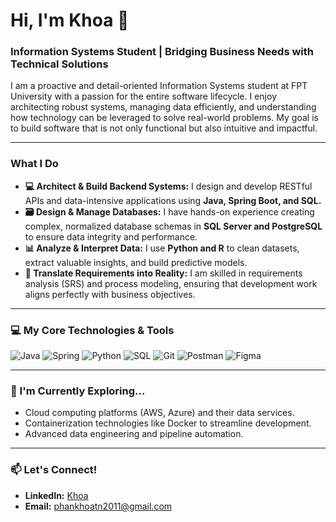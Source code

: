 # Hi, I'm Khoa 👋

### Information Systems Student | Bridging Business Needs with Technical Solutions

I am a proactive and detail-oriented Information Systems student at FPT University with a passion for the entire software lifecycle. I enjoy architecting robust systems, managing data efficiently, and understanding how technology can be leveraged to solve real-world problems. My goal is to build software that is not only functional but also intuitive and impactful.

---

### What I Do

*   **💻 Architect & Build Backend Systems:** I design and develop RESTful APIs and data-intensive applications using **Java, Spring Boot, and SQL.**
*   **🗃️ Design & Manage Databases:** I have hands-on experience creating complex, normalized database schemas in **SQL Server and PostgreSQL** to ensure data integrity and performance.
*   **📊 Analyze & Interpret Data:** I use **Python and R** to clean datasets, extract valuable insights, and build predictive models.
*   **🔗 Translate Requirements into Reality:** I am skilled in requirements analysis (SRS) and process modeling, ensuring that development work aligns perfectly with business objectives.

---

### 💻 My Core Technologies & Tools

![Java](https://img.shields.io/badge/java-%23ED8B00.svg?style=for-the-badge&logo=openjdk&logoColor=white)
![Spring](https://img.shields.io/badge/spring-%236DB33F.svg?style=for-the-badge&logo=spring&logoColor=white)
![Python](https://img.shields.io/badge/python-3670A0?style=for-the-badge&logo=python&logoColor=ffdd54)
![SQL](https://img.shields.io/badge/SQL-025E8C.svg?style=for-the-badge&logo=PostgreSQL&logoColor=white)
![Git](https://img.shields.io/badge/git-%23F05033.svg?style=for-the-badge&logo=git&logoColor=white)
![Postman](https://img.shields.io/badge/Postman-FF6C37?style=for-the-badge&logo=postman&logoColor=white)
![Figma](https://img.shields.io/badge/figma-%23F24E1E.svg?style=for-the-badge&logo=figma&logoColor=white)

---

### 🌱 I'm Currently Exploring...

*   Cloud computing platforms (AWS, Azure) and their data services.
*   Containerization technologies like Docker to streamline development.
*   Advanced data engineering and pipeline automation.

---

### 📫 Let's Connect!

*   **LinkedIn:** [Khoa](https://www.linkedin.com/in/brendan-phan-u34834/)
*   **Email:** phankhoatn2011@gmail.com
